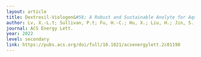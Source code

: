 ```yaml
---
layout: article
title: Dextrosil-Viologen&#58; A Robust and Sustainable Anolyte for Aqueous Organic Redox Flow Batteries
author: Lv, X.-L.†; Sullivan, P.†; Fu, H.-C.; Hu, X.; Liu, H.; Jin, S.; Li, W.*; Feng, D.* 
journal: ACS Energy Lett.	
year: 2022
level: secondary
link: https://pubs.acs.org/doi/full/10.1021/acsenergylett.2c01198
---
```



